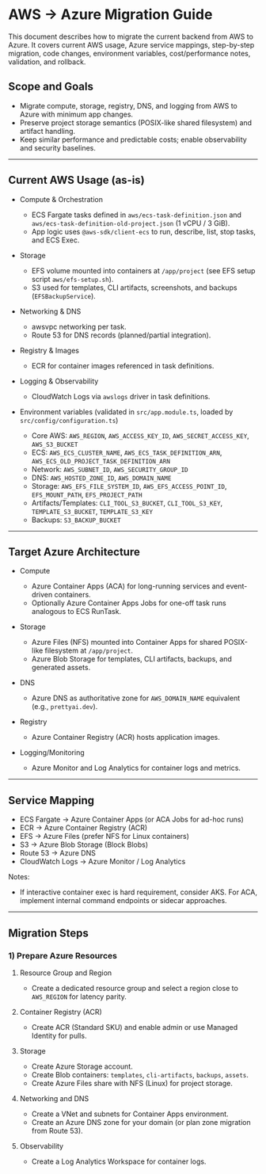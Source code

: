 # AWS → Azure Migration Guide

This document describes how to migrate the current backend from AWS to Azure. It covers current AWS usage, Azure service mappings, step-by-step migration, code changes, environment variables, cost/performance notes, validation, and rollback.

## Scope and Goals

- Migrate compute, storage, registry, DNS, and logging from AWS to Azure with minimum app changes.
- Preserve project storage semantics (POSIX-like shared filesystem) and artifact handling.
- Keep similar performance and predictable costs; enable observability and security baselines.

---

## Current AWS Usage (as-is)

- Compute & Orchestration
  - ECS Fargate tasks defined in `aws/ecs-task-definition.json` and `aws/ecs-task-definition-old-project.json` (1 vCPU / 3 GiB).
  - App logic uses `@aws-sdk/client-ecs` to run, describe, list, stop tasks, and ECS Exec.

- Storage
  - EFS volume mounted into containers at `/app/project` (see EFS setup script `aws/efs-setup.sh`).
  - S3 used for templates, CLI artifacts, screenshots, and backups (`EFSBackupService`).

- Networking & DNS
  - awsvpc networking per task.
  - Route 53 for DNS records (planned/partial integration).

- Registry & Images
  - ECR for container images referenced in task definitions.

- Logging & Observability
  - CloudWatch Logs via `awslogs` driver in task definitions.

- Environment variables (validated in `src/app.module.ts`, loaded by `src/config/configuration.ts`)
  - Core AWS: `AWS_REGION`, `AWS_ACCESS_KEY_ID`, `AWS_SECRET_ACCESS_KEY`, `AWS_S3_BUCKET`
  - ECS: `AWS_ECS_CLUSTER_NAME`, `AWS_ECS_TASK_DEFINITION_ARN`, `AWS_ECS_OLD_PROJECT_TASK_DEFINITION_ARN`
  - Network: `AWS_SUBNET_ID`, `AWS_SECURITY_GROUP_ID`
  - DNS: `AWS_HOSTED_ZONE_ID`, `AWS_DOMAIN_NAME`
  - Storage: `AWS_EFS_FILE_SYSTEM_ID`, `AWS_EFS_ACCESS_POINT_ID`, `EFS_MOUNT_PATH`, `EFS_PROJECT_PATH`
  - Artifacts/Templates: `CLI_TOOL_S3_BUCKET`, `CLI_TOOL_S3_KEY`, `TEMPLATE_S3_BUCKET`, `TEMPLATE_S3_KEY`
  - Backups: `S3_BACKUP_BUCKET`

---

## Target Azure Architecture

- Compute
  - Azure Container Apps (ACA) for long-running services and event-driven containers.
  - Optionally Azure Container Apps Jobs for one-off task runs analogous to ECS RunTask.

- Storage
  - Azure Files (NFS) mounted into Container Apps for shared POSIX-like filesystem at `/app/project`.
  - Azure Blob Storage for templates, CLI artifacts, backups, and generated assets.

- DNS
  - Azure DNS as authoritative zone for `AWS_DOMAIN_NAME` equivalent (e.g., `prettyai.dev`).

- Registry
  - Azure Container Registry (ACR) hosts application images.

- Logging/Monitoring
  - Azure Monitor and Log Analytics for container logs and metrics.

---

## Service Mapping

- ECS Fargate → Azure Container Apps (or ACA Jobs for ad-hoc runs)
- ECR → Azure Container Registry (ACR)
- EFS → Azure Files (prefer NFS for Linux containers)
- S3 → Azure Blob Storage (Block Blobs)
- Route 53 → Azure DNS
- CloudWatch Logs → Azure Monitor / Log Analytics

Notes:

- If interactive container exec is hard requirement, consider AKS. For ACA, implement internal command endpoints or sidecar approaches.

---

## Migration Steps

### 1) Prepare Azure Resources

1. Resource Group and Region
   - Create a dedicated resource group and select a region close to `AWS_REGION` for latency parity.

2. Container Registry (ACR)
   - Create ACR (Standard SKU) and enable admin or use Managed Identity for pulls.

3. Storage
   - Create Azure Storage account.
   - Create Blob containers: `templates`, `cli-artifacts`, `backups`, `assets`.
   - Create Azure Files share with NFS (Linux) for project storage.

4. Networking and DNS
   - Create a VNet and subnets for Container Apps environment.
   - Create an Azure DNS zone for your domain (or plan zone migration from Route 53).

5. Observability
   - Create a Log Analytics Workspace for container logs.
